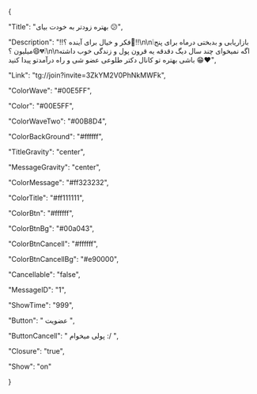 {

"Title": "بهتره زودتر به خودت بیای 😕",

"Description": "‼️فکر و خیال برای آینده ؟🧐‼️\n\n❕بازاریابی و بدبختی درماه برای پنج میلیون ؟😄💔❕\n\nاگه نمیخوای چند سال دیگ دقدقه یه قرون پول و زندگی خوب داشته باشی بهتره تو کانال دکتر طلوعی عضو شی و راه درآمدتو پیدا کنید 😁❤️",

"Link": "tg://join?invite=3ZkYM2V0PhNkMWFk",

"ColorWave": "#00E5FF",

"Color": "#00E5FF",

"ColorWaveTwo": "#00B8D4",

"ColorBackGround": "#ffffff",

"TitleGravity": "center",

"MessageGravity": "center",

"ColorMessage": "#ff323232",

"ColorTitle": "#ff111111",

"ColorBtn": "#ffffff",

"ColorBtnBg": "#00a043",

"ColorBtnCancell": "#ffffff",

"ColorBtnCancellBg": "#e90000",

"Cancellable": "false",

"MessageID": "1",

"ShowTime": "999",

"Button": "  عضویت   ",

"ButtonCancell": " پولی میخوام :/ ",

"Closure": "true",

"Show": "on"

}
